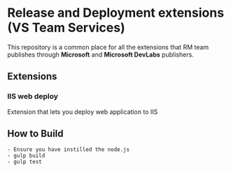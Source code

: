 # Release and Deployment extensions (VS Team Services)

This repository is a common place for all the extensions that RM team publishes through **Microsoft** and **Microsoft DevLabs** publishers.

## Extensions
### IIS web deploy
Extension that lets you deploy web application to IIS

## How to Build 

    - Ensure you have instilled the node.js
    - gulp build
    - gulp test
